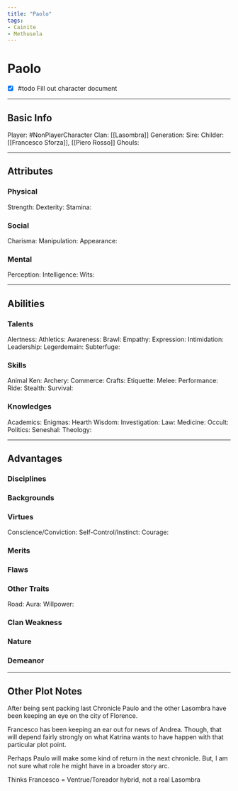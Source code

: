 ```yaml
---
title: "Paolo"
tags:
- Cainite
- Methusela
---
```


# Paolo
- [x] #todo Fill out character document
---
## Basic Info
Player: #NonPlayerCharacter 
Clan: [[Lasombra]]
Generation:
Sire:
Childer: [[Francesco Sforza]], [[Piero Rosso]]
Ghouls:

---

## Attributes
### Physical
Strength: 
Dexterity:
Stamina:

### Social
Charisma:
Manipulation:
Appearance:

### Mental
Perception: 
Intelligence:
Wits:

---

## Abilities
### Talents
Alertness:
Athletics:
Awareness:
Brawl:
Empathy:
Expression:
Intimidation:
Leadership:
Legerdemain:
Subterfuge:

### Skills
Animal Ken:
Archery:
Commerce:
Crafts:
Etiquette:
Melee:
Performance:
Ride:
Stealth:
Survival:

### Knowledges
Academics:
Enigmas:
Hearth Wisdom:
Investigation:
Law:
Medicine:
Occult:
Politics:
Seneshal:
Theology:

---

## Advantages
### Disciplines



### Backgrounds



### Virtues
Conscience/Conviction: 
Self-Control/Instinct:
Courage:

### Merits

### Flaws

### Other Traits
Road:
Aura:
Willpower:

### Clan Weakness

### Nature

### Demeanor
---

## Other Plot Notes
After being sent packing last Chronicle Paulo and the other Lasombra have been keeping an eye on the city of Florence. 

Francesco has been keeping an ear out for news of Andrea. Though, that will depend fairly strongly on what Katrina wants to have happen with that particular plot point.

Perhaps Paulo will make some kind of return in the next chronicle. But, I am not sure what role he might have in a broader story arc.

 Thinks Francesco = Ventrue/Toreador hybrid, not a real Lasombra